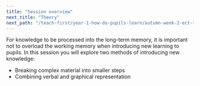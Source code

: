 ```yaml
---
title: "Session overview"
next_title: "Theory"
next_path: "/teach-first/year-1-how-do-pupils-learn/autumn-week-2-ect-theory"
---
```


For knowledge to be processed into the long-term memory, it is important not to overload the working memory when introducing new learning to pupils. In this session you will explore two methods of introducing new knowledge:

- Breaking complex material into smaller steps
- Combining verbal and graphical representation
